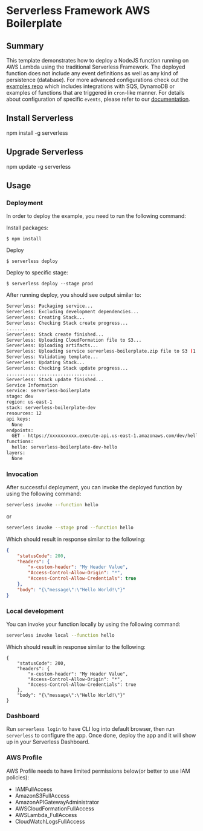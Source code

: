 # Serverless Framework AWS Boilerplate

## Summary
This template demonstrates how to deploy a NodeJS function running on AWS Lambda using the traditional Serverless Framework. The deployed function does not include any event definitions as well as any kind of persistence (database). For more advanced configurations check out the [examples repo](https://github.com/serverless/examples/) which includes integrations with SQS, DynamoDB or examples of functions that are triggered in `cron`-like manner. For details about configuration of specific `events`, please refer to our [documentation](https://www.serverless.com/framework/docs/providers/aws/events/).

## Install Serverless
npm install -g serverless

## Upgrade Serverless
npm update -g serverless

## Usage

### Deployment

In order to deploy the example, you need to run the following command:

Install packages:

```
$ npm install
```

Deploy

```
$ serverless deploy
```

Deploy to specific stage:

```
$ serverless deploy --stage prod
```

After running deploy, you should see output similar to:

```bash
Serverless: Packaging service...
Serverless: Excluding development dependencies...
Serverless: Creating Stack...
Serverless: Checking Stack create progress...
........
Serverless: Stack create finished...
Serverless: Uploading CloudFormation file to S3...
Serverless: Uploading artifacts...
Serverless: Uploading service serverless-boilerplate.zip file to S3 (1.59 KB)...
Serverless: Validating template...
Serverless: Updating Stack...
Serverless: Checking Stack update progress...
.................................
Serverless: Stack update finished...
Service Information
service: serverless-boilerplate
stage: dev
region: us-east-1
stack: serverless-boilerplate-dev
resources: 12
api keys:
  None
endpoints:
  GET - https://xxxxxxxxxx.execute-api.us-east-1.amazonaws.com/dev/hello
functions:
  hello: serverless-boilerplate-dev-hello
layers:
  None
```

### Invocation

After successful deployment, you can invoke the deployed function by using the following command:

```bash
serverless invoke --function hello
```

or 

```bash
serverless invoke --stage prod --function hello
```

Which should result in response similar to the following:

```json
{
    "statusCode": 200,
    "headers": {
        "x-custom-header": "My Header Value",
        "Access-Control-Allow-Origin": "*",
        "Access-Control-Allow-Credentials": true
    },
    "body": "{\"message\":\"Hello World!\"}"
}
```

### Local development

You can invoke your function locally by using the following command:

```bash
serverless invoke local --function hello
```

Which should result in response similar to the following:

```
{
    "statusCode": 200,
    "headers": {
        "x-custom-header": "My Header Value",
        "Access-Control-Allow-Origin": "*",
        "Access-Control-Allow-Credentials": true
    },
    "body": "{\"message\":\"Hello World!\"}"
}
```

### Dashboard

Run `serverless login` to have CLI log into default browser, then run `serverless` to configure the app. Once done, deploy the app and it will show up in your Serverless Dashboard.

### AWS Profile
AWS Profile needs to have limited permissions below(or better to use IAM policies):
- IAMFullAccess
- AmazonS3FullAccess
- AmazonAPIGatewayAdministrator
- AWSCloudFormationFullAccess
- AWSLambda_FullAccess
- CloudWatchLogsFullAccess
